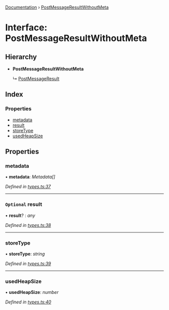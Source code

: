 [Documentation](../README.md) › [PostMessageResultWithoutMeta](postmessageresultwithoutmeta.md)

# Interface: PostMessageResultWithoutMeta

## Hierarchy

* **PostMessageResultWithoutMeta**

  ↳ [PostMessageResult](postmessageresult.md)

## Index

### Properties

* [metadata](postmessageresultwithoutmeta.md#metadata)
* [result](postmessageresultwithoutmeta.md#optional-result)
* [storeType](postmessageresultwithoutmeta.md#storetype)
* [usedHeapSize](postmessageresultwithoutmeta.md#usedheapsize)

## Properties

###  metadata

• **metadata**: *Metadata[]*

*Defined in [types.ts:37](https://github.com/badbatch/cachemap/blob/631c61b/packages/core-worker/src/types.ts#L37)*

___

### `Optional` result

• **result**? : *any*

*Defined in [types.ts:38](https://github.com/badbatch/cachemap/blob/631c61b/packages/core-worker/src/types.ts#L38)*

___

###  storeType

• **storeType**: *string*

*Defined in [types.ts:39](https://github.com/badbatch/cachemap/blob/631c61b/packages/core-worker/src/types.ts#L39)*

___

###  usedHeapSize

• **usedHeapSize**: *number*

*Defined in [types.ts:40](https://github.com/badbatch/cachemap/blob/631c61b/packages/core-worker/src/types.ts#L40)*
